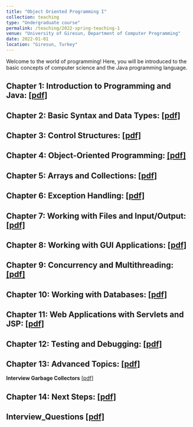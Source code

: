 ```yaml
---
title: "Object Oriented Programming I"
collection: teaching
type: "Undergraduate course"
permalink: /teaching/2022-spring-teaching-1
venue: "University of Giresun, Department of Computer Programming"
date: 2022-01-01
location: "Giresun, Turkey"
---
```


Welcome to the world of programming! Here, you will be introduced to the basic concepts of computer science and the Java programming language. 

Chapter 1: Introduction to Programming and Java: <a href="http://sercankulcu.github.io/assets/teaching/java/1_Introduction.pdf">[pdf]</a>
-----

Chapter 2: Basic Syntax and Data Types: <a href="http://sercankulcu.github.io/assets/teaching/java/2_Basic.pdf">[pdf]</a>
-----

Chapter 3: Control Structures: <a href="http://sercankulcu.github.io/assets/teaching/java/3_Control.pdf">[pdf]</a>
-----

Chapter 4: Object-Oriented Programming: <a href="http://sercankulcu.github.io/assets/teaching/java/4_Object.pdf">[pdf]</a>
-----

Chapter 5: Arrays and Collections: <a href="http://sercankulcu.github.io/assets/teaching/java/5_Arrays.pdf">[pdf]</a>
-----

Chapter 6: Exception Handling: <a href="http://sercankulcu.github.io/assets/teaching/java/6_Exception.pdf">[pdf]</a>
-----

Chapter 7: Working with Files and Input/Output: <a href="http://sercankulcu.github.io/assets/teaching/java/7_Files.pdf">[pdf]</a>
-----

Chapter 8: Working with GUI Applications: <a href="http://sercankulcu.github.io/assets/teaching/java/8_GUI.pdf">[pdf]</a>
-----

Chapter 9: Concurrency and Multithreading: <a href="http://sercankulcu.github.io/assets/teaching/java/9_Concurrency.pdf">[pdf]</a>
-----

Chapter 10: Working with Databases: <a href="http://sercankulcu.github.io/assets/teaching/java/10_Databases.pdf">[pdf]</a>
-----

Chapter 11: Web Applications with Servlets and JSP: <a href="http://sercankulcu.github.io/assets/teaching/java/11_Web.pdf">[pdf]</a>
-----

Chapter 12: Testing and Debugging: <a href="http://sercankulcu.github.io/assets/teaching/java/12_Testing.pdf">[pdf]</a>
-----

Chapter 13: Advanced Topics: <a href="http://sercankulcu.github.io/assets/teaching/java/13_Advanced.pdf">[pdf]</a>
-----

<b>Interview Garbage Collectors</b> <a href="http://sercankulcu.github.io/assets/teaching/java/Interview_Garbage_Collectors.pdf">[pdf]</a>

Chapter 14: Next Steps: <a href="http://sercankulcu.github.io/assets/teaching/java/14_Next.pdf">[pdf]</a>
-----

<b>Interview_Questions</b> <a href="http://sercankulcu.github.io/assets/teaching/java/Interview_Questions.pdf">[pdf]</a>
-----
